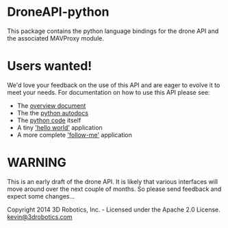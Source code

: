 # DroneAPI-python

This package contains the python language bindings for the drone API and the associated MAVProxy module.

# Users wanted!

We'd love your feedback on the use of this API and are eager to evolve it to meet your needs.  For documentation on how to use this
API please see:
* The [overview document](https://docs.google.com/document/d/1ihKneLwA4hXmKS1W2pbG9lty_EAwbmy0giusUwQ8dto)
* The the [python autodocs](http://3drobotics.github.io/droneapi-python/)
* The [python code](droneapi/lib/__init__.py) itself
* A tiny ['hello world'](example/small_demo.py) application
* A more complete ['follow-me'](example/follow_me.py) application

# WARNING

This is an early draft of the drone API.  It is likely that various interfaces will move around over the next couple of months.  So
please send feedback and expect some changes...

Copyright 2014 3D Robotics, Inc. - Licensed under the Apache 2.0 License.
kevin@3drobotics.com



